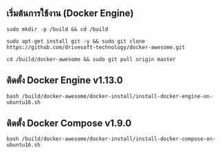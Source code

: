 เริ่มต้นการใช้งาน (Docker Engine)
---------------------------------------------------

```
sudo mkdir -p /build && cd /build

sudo apt-get install git -y && sudo git clone https://github.com/drivesoft-technology/docker-awesome.git

cd /build/docker-awesome && sudo git pull origin master
```


ติดตั้ง Docker Engine v1.13.0
---------------------------------------------------

```
bash /build/docker-awesome/docker-install/install-docker-engine-on-ubuntu16.sh
```


ติดตั้ง Docker Compose v1.9.0
---------------------------------------------------

```
bash /build/docker-awesome/docker-install/install-docker-compose-on-ubuntu16.sh
```
